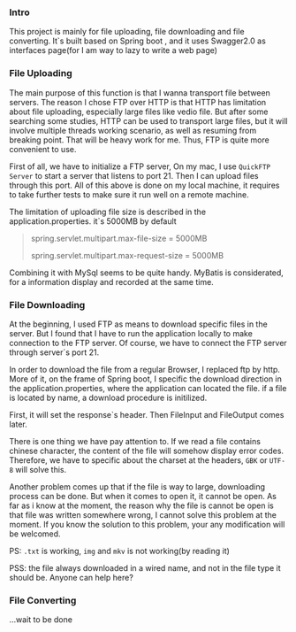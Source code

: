 ### Intro

This project is mainly for file uploading, file downloading and file converting. It`s built based on Spring boot , and it uses Swagger2.0 as interfaces page(for I am way to lazy to write a web page)

### File Uploading

The main purpose of this function is that I wanna transport file between servers. The reason I chose FTP over HTTP is that HTTP has limitation about file uploading, especially large files like vedio file. But after some searching some studies, HTTP can be used to transport large files, but it will involve multiple threads working scenario, as well as resuming from breaking point. That will be heavy work for me. Thus, FTP is quite more convenient to use.

First of all, we have to initialize a FTP server, On my mac, I use `QuickFTP Server` to start a server that listens to port 21. Then I can upload files through this port. All of this above is done on my local machine, it requires to take further tests to make sure it run well on a remote machine.

The limitation of uploading file size is described in the application.properties. it`s 5000MB by default

> spring.servlet.multipart.max-file-size = 5000MB
>
> spring.servlet.multipart.max-request-size = 5000MB

Combining it with MySql seems to be quite handy. MyBatis is considerated, for a information display and recorded at the same time.





### File Downloading

At the beginning, I used FTP as means to download specific files in the server. But I found that I have to run the application locally to make connection to the FTP server. Of course, we have to connect the FTP server through server`s port 21.

In order to download the file from a regular Browser, I replaced ftp by http. More of it, on the frame of Spring boot, I specific the download direction in the application.properties, where the application can located the file. if a file is located by name, a download procedure is initilized.

First, it will set the response`s header. Then FileInput and FileOutput comes later.

There is one thing we have pay attention to. If we read a file contains chinese character, the content of the file will somehow display error codes. Therefore, we have to specific about the charset at the headers, `GBK` or `UTF-8` will solve this.

Another problem comes up that if the file is way to large, downloading process can be done. But when it comes to open it, it cannot be open. As far as i know at  the moment, the reason why the file is cannot be open is that file was written somewhere wrong, I cannot solve this problem at the moment. If you know the solution to this problem, your any modification will be welcomed.

PS: `.txt` is working, `img` and `mkv` is not working(by reading it)

PSS: the file always downloaded in a wired name, and not in the file type it should be. Anyone can help here?



### File Converting

…wait to be done
